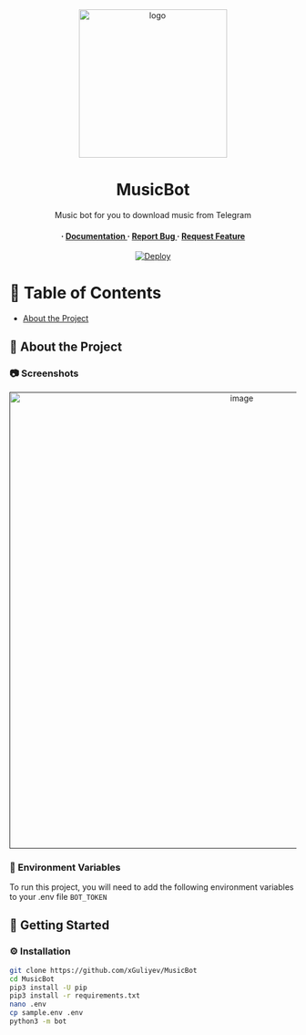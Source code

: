 <div align='center'>

<img src="https://graph.org/file/b10c9f74ff5fa7d58e413.jpg" alt="logo" width="260" />

<h1>MusicBot</h1>
<p>Music bot for you to download music from Telegram</p>

<h4> <span> · </span> <a href="https://github.com/xGuliyev/MusicBot/blob/master/README.md"> Documentation </a> <span> · </span> <a href="https://github.com/xGuliyev/MusicBot/issues"> Report Bug </a> <span> · </span> <a href="https://github.com/xGuliyev/MusicBot/issues"> Request Feature </a> </h4>

[![Deploy](https://www.herokucdn.com/deploy/button.svg)](https://dashboard.heroku.com/new?template=https://github.com/xGuliyev/MusicBot)


</div>

# :notebook_with_decorative_cover: Table of Contents

- [About the Project](#star2-about-the-project)


## :star2: About the Project

### :camera: Screenshots
<div align="center"> <a href=""><img src="https://graph.org/file/9059e5c31c564c162d1a3.jpg" alt='image' width='800'/></a> </div>



### :key: Environment Variables
To run this project, you will need to add the following environment variables to your .env file
`BOT_TOKEN`



## :toolbox: Getting Started

### :gear: Installation

```bash
git clone https://github.com/xGuliyev/MusicBot
cd MusicBot
pip3 install -U pip
pip3 install -r requirements.txt
nano .env
cp sample.env .env
python3 -m bot
```